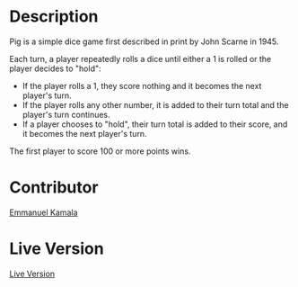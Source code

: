 # Description
<p>Pig is a simple dice game first described in print by John Scarne in 1945.</p>
Each turn, a player repeatedly rolls a dice until either a 1 is rolled or the player decides to "hold":
<ul>
<li>If the player rolls a 1, they score nothing and it becomes the next player's turn.</li>
<li>If the player rolls any other number, it is added to their turn total and the player's turn continues.</li>
<li>If a player chooses to "hold", their turn total is added to their score, and it becomes the next player's turn.</li>
  </ul>
The first player to score 100 or more points wins.

# Contributor
<a href="http://github.com/emmanuelkamala">Emmanuel Kamala</a>

# Live Version
<a href="https://emmanuelkamala.github.io/pig-game/">Live Version</a>
